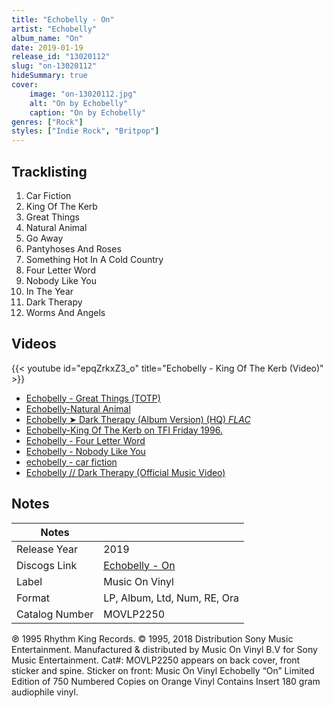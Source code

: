 ```yaml
---
title: "Echobelly - On"
artist: "Echobelly"
album_name: "On"
date: 2019-01-19
release_id: "13020112"
slug: "on-13020112"
hideSummary: true
cover:
    image: "on-13020112.jpg"
    alt: "On by Echobelly"
    caption: "On by Echobelly"
genres: ["Rock"]
styles: ["Indie Rock", "Britpop"]
---
```


## Tracklisting
1. Car Fiction
2. King Of The Kerb
3. Great Things
4. Natural Animal
5. Go Away
6. Pantyhoses And Roses
7. Something Hot In A Cold Country
8. Four Letter Word
9. Nobody Like You
10. In The Year
11. Dark Therapy
12. Worms And Angels

## Videos
{{< youtube id="epqZrkxZ3_o" title="Echobelly - King Of The Kerb (Video)" >}}
- [Echobelly - Great Things (TOTP)](https://www.youtube.com/watch?v=fLH8wC7jMOY)
- [Echobelly-Natural Animal](https://www.youtube.com/watch?v=6vEXs-Dah80)
- [Echobelly ➤ Dark Therapy (Album Version) (HQ) *FLAC*](https://www.youtube.com/watch?v=oCncGevKpFE)
- [Echobelly-King Of The Kerb on TFI Friday 1996.](https://www.youtube.com/watch?v=_5w6Xl6UtN4)
- [Echobelly - Four Letter Word](https://www.youtube.com/watch?v=noHFuXwmtIo)
- [Echobelly - Nobody Like You](https://www.youtube.com/watch?v=8iG6s5W5kOY)
- [echobelly - car fiction](https://www.youtube.com/watch?v=CAKsWxJLfD0)
- [Echobelly // Dark Therapy (Official Music Video)](https://www.youtube.com/watch?v=OY1Jw4BtUXE)


## Notes

| Notes          |             |
| ---------------| ----------- |
| Release Year   | 2019 |
| Discogs Link   | [Echobelly - On](https://www.discogs.com/release/13020112-Echobelly-On) |
| Label          | Music On Vinyl |
| Format         | LP, Album, Ltd, Num, RE, Ora |
| Catalog Number | MOVLP2250 |

℗ 1995 Rhythm King Records.  © 1995, 2018 Distribution Sony Music Entertainment. Manufactured & distributed by Music On Vinyl B.V for Sony Music Entertainment.  Cat#: MOVLP2250 appears on back cover, front sticker and spine.   Sticker on front: Music On Vinyl Echobelly “On” Limited Edition of 750 Numbered Copies on Orange Vinyl Contains Insert  180 gram audiophile vinyl.

